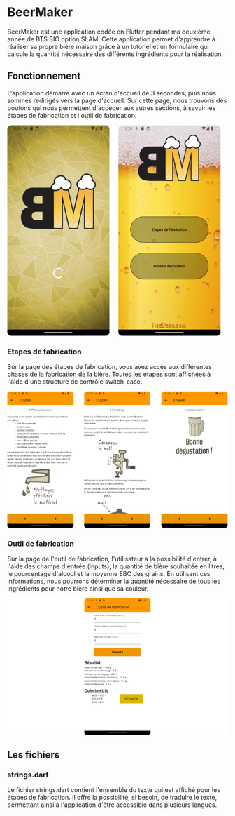 # BeerMaker

BeerMaker est une application codée en Flutter pendant ma deuxième année de BTS SIO option SLAM. 
Cette application permet d'apprendre à réaliser sa propre bière maison grâce à un tutoriel et un 
formulaire qui calcule la quantité nécessaire des différents ingrédients pour la réalisation.

## Fonctionnement

L'application démarre avec un écran d'accueil de 3 secondes, puis nous sommes redirigés vers la page d'accueil. 
Sur cette page, nous trouvons des boutons qui nous permettent d'accéder aux autres sections, à savoir les étapes de fabrication et l'outil de fabrication.

  ![menu](Assets/BeerMakerRessources/bearmakerRDM/splashMenu.png)

### Etapes de fabrication

Sur la page des étapes de fabrication, vous avez accès aux différentes phases de la fabrication de la bière. 
Toutes les étapes sont affichées à l'aide d'une structure de contrôle switch-case..

![etapes](Assets/BeerMakerRessources/bearmakerRDM/etape.png)

### Outil de fabrication

Sur la page de l'outil de fabrication, l'utilisateur a la possibilité d'entrer, à l'aide des champs d'entrée (inputs), 
la quantité de bière souhaitée en litres, le pourcentage d'alcool et la moyenne EBC des grains. 
En utilisant ces informations, nous pourrons déterminer la quantité nécessaire de tous les ingrédients pour notre bière ainsi que sa couleur.

![outil](Assets/BeerMakerRessources/bearmakerRDM/outil.png)

## Les fichiers

### strings.dart

Le fichier strings.dart contient l'ensemble du texte qui est affiché pour les étapes de fabrication. 
Il offre la possibilité, si besoin, de traduire le texte, permettant ainsi à l'application d'être accessible dans plusieurs langues.
